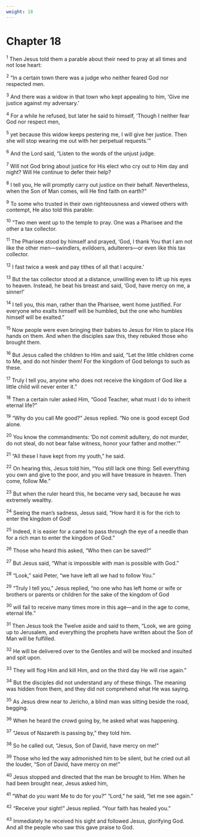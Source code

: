 ```yaml
---
weight: 18
---
```


# Chapter 18

<sup>1</sup> Then Jesus told them a parable about their need to pray at all times and not lose heart: 

<sup>2</sup> “In a certain town there was a judge who neither feared God nor respected men. 

<sup>3</sup> And there was a widow in that town who kept appealing to him, ‘Give me justice against my adversary.’ 

<sup>4</sup> For a while he refused, but later he said to himself, ‘Though I neither fear God nor respect men, 

<sup>5</sup> yet because this widow keeps pestering me, I will give her justice. Then she will stop wearing me out with her perpetual requests.’” 

<sup>6</sup> And the Lord said, “Listen to the words of the unjust judge. 

<sup>7</sup> Will not God bring about justice for His elect who cry out to Him day and night? Will He continue to defer their help? 

<sup>8</sup> I tell you, He will promptly carry out justice on their behalf. Nevertheless, when the Son of Man comes, will He find faith on earth?” 

<sup>9</sup> To some who trusted in their own righteousness and viewed others with contempt, He also told this parable: 

<sup>10</sup> “Two men went up to the temple to pray. One was a Pharisee and the other a tax collector. 

<sup>11</sup> The Pharisee stood by himself and prayed, ‘God, I thank You that I am not like the other men—swindlers, evildoers, adulterers—or even like this tax collector. 

<sup>12</sup> I fast twice a week and pay tithes of all that I acquire.’ 

<sup>13</sup> But the tax collector stood at a distance, unwilling even to lift up his eyes to heaven. Instead, he beat his breast and said, ‘God, have mercy on me, a sinner!’ 

<sup>14</sup> I tell you, this man, rather than the Pharisee, went home justified. For everyone who exalts himself will be humbled, but the one who humbles himself will be exalted.” 

<sup>15</sup> Now people were even bringing their babies to Jesus for Him to place His hands on them. And when the disciples saw this, they rebuked those who brought them. 

<sup>16</sup> But Jesus called the children to Him and said, “Let the little children come to Me, and do not hinder them! For the kingdom of God belongs to such as these. 

<sup>17</sup> Truly I tell you, anyone who does not receive the kingdom of God like a little child will never enter it.” 

<sup>18</sup> Then a certain ruler asked Him, “Good Teacher, what must I do to inherit eternal life?” 

<sup>19</sup> “Why do you call Me good?” Jesus replied. “No one is good except God alone. 

<sup>20</sup> You know the commandments: ‘Do not commit adultery, do not murder, do not steal, do not bear false witness, honor your father and mother.’” 

<sup>21</sup> “All these I have kept from my youth,” he said. 

<sup>22</sup> On hearing this, Jesus told him, “You still lack one thing: Sell everything you own and give to the poor, and you will have treasure in heaven. Then come, follow Me.” 

<sup>23</sup> But when the ruler heard this, he became very sad, because he was extremely wealthy. 

<sup>24</sup> Seeing the man’s sadness, Jesus said, “How hard it is for the rich to enter the kingdom of God! 

<sup>25</sup> Indeed, it is easier for a camel to pass through the eye of a needle than for a rich man to enter the kingdom of God.” 

<sup>26</sup> Those who heard this asked, “Who then can be saved?” 

<sup>27</sup> But Jesus said, “What is impossible with man is possible with God.” 

<sup>28</sup> “Look,” said Peter, “we have left all we had to follow You.” 

<sup>29</sup> “Truly I tell you,” Jesus replied, “no one who has left home or wife or brothers or parents or children for the sake of the kingdom of God 

<sup>30</sup> will fail to receive many times more in this age—and in the age to come, eternal life.” 

<sup>31</sup> Then Jesus took the Twelve aside and said to them, “Look, we are going up to Jerusalem, and everything the prophets have written about the Son of Man will be fulfilled. 

<sup>32</sup> He will be delivered over to the Gentiles and will be mocked and insulted and spit upon. 

<sup>33</sup> They will flog Him and kill Him, and on the third day He will rise again.” 

<sup>34</sup> But the disciples did not understand any of these things. The meaning was hidden from them, and they did not comprehend what He was saying. 

<sup>35</sup> As Jesus drew near to Jericho, a blind man was sitting beside the road, begging. 

<sup>36</sup> When he heard the crowd going by, he asked what was happening. 

<sup>37</sup> “Jesus of Nazareth is passing by,” they told him. 

<sup>38</sup> So he called out, “Jesus, Son of David, have mercy on me!” 

<sup>39</sup> Those who led the way admonished him to be silent, but he cried out all the louder, “Son of David, have mercy on me!” 

<sup>40</sup> Jesus stopped and directed that the man be brought to Him. When he had been brought near, Jesus asked him, 

<sup>41</sup> “What do you want Me to do for you?” “Lord,” he said, “let me see again.” 

<sup>42</sup> “Receive your sight!” Jesus replied. “Your faith has healed you.” 

<sup>43</sup> Immediately he received his sight and followed Jesus, glorifying God. And all the people who saw this gave praise to God. 


